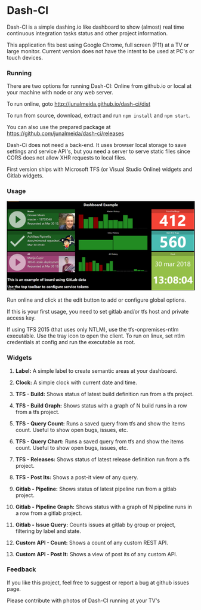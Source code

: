 # Dash-CI

Dash-CI is a simple dashing.io like dashboard to show (almost) real time continuous integration tasks status and other project information.  

This application fits best using Google Chrome, full screen (F11) at a TV or large monitor. Current version does not have the intent to be used at PC's or touch devices.




### Running

There are two options for running Dash-CI: Online from github.io or local at your machine with node or any web server. 

To run online, goto http://junalmeida.github.io/dash-ci/dist

To run from source, download, extract and run `npm install` and `npm start`.

You can also use the prepared package at https://github.com/junalmeida/dash-ci/releases

Dash-Ci does not need a back-end. It uses browser local storage to save settings and service API's, but you need a server to serve static files since CORS does not allow XHR requests to local files.

First version ships with Microsoft TFS (or Visual Studio Online) widgets and Gitlab widgets. 


### Usage

![Demo](docs/print-3.png "Demo")

Run online and click at the edit button to add or configure global options.

If this is your first usage, you need to set gitlab and/or tfs host and private access key. 

If using TFS 2015 (that uses only NTLM), use the tfs-onpremises-ntlm executable. Use the tray icon to open the client. To run on linux, set ntlm credentials at config and run the executable as root.


### Widgets 

1. **Label:**  A simple label to create semantic areas at your dashboard.
2. **Clock:**  A simple clock with current date and time.

3. **TFS - Build:** Shows status of latest build definition run from a tfs project.
4. **TFS - Build Graph:** Shows status with a graph of N build runs in a row from a tfs project.
5. **TFS - Query Count:** Runs a saved query from tfs and show the items count. Useful to show open bugs, issues, etc.
6. **TFS - Query Chart:** Runs a saved query from tfs and show the items count. Useful to show open bugs, issues, etc.
7. **TFS - Releases:** Shows status of latest release definition run from a tfs project.
8. **TFS - Post Its:** Shows a post-it view of any query.
 
9. **Gitlab - Pipeline:** Shows status of latest pipeline run from a gitlab project.
10. **Gitlab - Pipeline Graph:** Shows status with a graph of N pipeline runs in a row from a gitlab project.
11. **Gitlab - Issue Query:** Counts issues at gitlab by group or project, filtering by label and state.

12. **Custom API - Count:** Shows a count of any custom REST API.
13. **Custom API - Post It:** Shows a view of post its of any custom API.

### Feedback

If you like this project, feel free to suggest or report a bug at github issues page. 

Please contribute with photos of Dash-CI running at your TV's